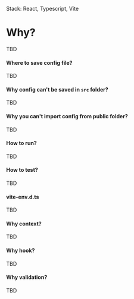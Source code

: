 Stack: React, Typescript, Vite

# Why?

TBD

#### Where to save config file?

TBD

#### Why config can't be saved in `src` folder?

TBD

#### Why you can't import config from public folder?

TBD

#### How to run?

TBD

#### How to test?

TBD

#### vite-env.d.ts

TBD

#### Why context?

TBD

#### Why hook?

TBD

#### Why validation?

TBD